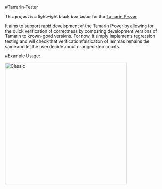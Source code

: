 #Tamarin-Tester

This project is a lightwight black box tester for the [Tamarin Prover](https://github.com/tamarin-prover/tamarin-prover)

It aims to support rapid development of the Tamarin Prover by allowing for the quick verification of correctness by comparing development versions of Tamarin to known-good versions.  For now, it simply implements regression testing and will check that verification/falsication of lemmas remains the same and let the user decide about changed step counts.  

#Example Usage:

<a href="https://asciinema.org/a/63ndwceeux0uzooblzdh39ei9?speed=6"><img src="https://asciinema.org/a/63ndwceeux0uzooblzdh39ei9.png" alt="Classic" width="400" border="0"></a>